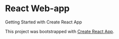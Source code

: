 # React Web-app

Getting Started with Create React App

This project was bootstrapped with [Create React App](https://github.com/facebook/create-react-app).
